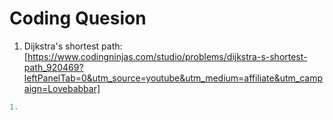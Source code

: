 # Coding Quesion

1. Dijkstra's shortest path: [https://www.codingninjas.com/studio/problems/dijkstra-s-shortest-path_920469?leftPanelTab=0&utm_source=youtube&utm_medium=affiliate&utm_campaign=Lovebabbar]

``` cpp
1. 
```
